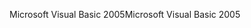 <span data-ttu-id="e3ab1-101">Microsoft Visual Basic 2005</span><span class="sxs-lookup"><span data-stu-id="e3ab1-101">Microsoft Visual Basic 2005</span></span>